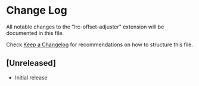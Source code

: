 # Change Log

All notable changes to the "lrc-offset-adjuster" extension will be documented in this file.

Check [Keep a Changelog](http://keepachangelog.com/) for recommendations on how to structure this file.

## [Unreleased]

- Initial release